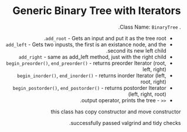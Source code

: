 <div dir="rtl" lang="en">

# Generic Binary Tree with Iterators
.
Class Name: `BinaryTree`.

* `add_root` - Gets an input and put it as the tree root.
* `add_left` - Gets two inpusts, the first is an existance node, and the second its new left child. 
* `add_right` - same as add_left method, just with the right child
* `begin_preorder()`, `end_preorder()` - returns preorder Iterator (root, left, right) 
* `begin_inorder()`, `end_inorder()` - returns inorder Iterator (left, root, right) 
* `begin_postorder()`, `end_postorder()` - returns postorder Iterator (left, right, root) 
* `<<` - output operator, prints the tree.

this class has copy constructor and move constructor

successfully passed valgrind and tidy checks.

</div>
